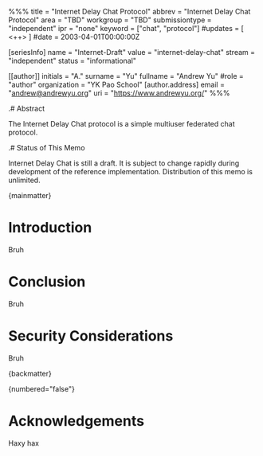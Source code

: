 %%%
title = "Internet Delay Chat Protocol"
abbrev = "Internet Delay Chat Protocol"
area = "TBD"
workgroup = "TBD"
submissiontype = "independent"
ipr = "none"
keyword = ["chat", "protocol"]
#updates = [ <++> ]
#date = 2003-04-01T00:00:00Z

[seriesInfo]
name = "Internet-Draft"
value = "internet-delay-chat"
stream = "independent"
status = "informational"

[[author]]
initials = "A."
surname = "Yu"
fullname = "Andrew Yu"
#role = "author"
organization = "YK Pao School"
  [author.address]
  email = "andrew@andrewyu.org"
  uri = "https://www.andrewyu.org/"
%%%

.# Abstract

The Internet Delay Chat protocol is a simple multiuser federated chat protocol.

.# Status of This Memo

Internet Delay Chat is still a draft.  It is subject to change rapidly during development of the reference implementation.
Distribution of this memo is unlimited.


{mainmatter}

# Introduction

Bruh

# Conclusion

Bruh

# Security Considerations

Bruh

{backmatter}

{numbered="false"}
# Acknowledgements

Haxy hax


<!--
<reference anchor='<++>' target='<++>'>
    <front>
        <title><++></title>
        <author initials='<++>' surname='<++>' fullname='<++>'>
            <organization><++></organization>
            <address>
                <email><++>@<++></email>
                <uri>https://<++></uri>
            </address>
        </author>
        <date year='<++>' month="<++>" />
    </front>
</reference>
-->
